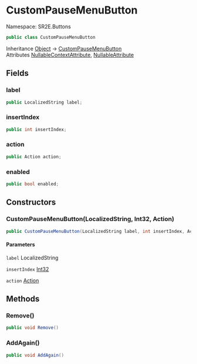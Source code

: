 # CustomPauseMenuButton

Namespace: SR2E.Buttons

```csharp
public class CustomPauseMenuButton
```

Inheritance [Object](https://docs.microsoft.com/en-us/dotnet/api/system.object) → [CustomPauseMenuButton](/docs/dev/api-3.0.0-alpha.1/sr2e/buttons/custompausemenubutton)<br />
Attributes [NullableContextAttribute](/docs/dev/api-3.0.0-alpha.1/system/runtime/compilerservices/nullablecontextattribute), [NullableAttribute](/docs/dev/api-3.0.0-alpha.1/system/runtime/compilerservices/nullableattribute)

## Fields

### **label**

```csharp
public LocalizedString label;
```

### **insertIndex**

```csharp
public int insertIndex;
```

### **action**

```csharp
public Action action;
```

### **enabled**

```csharp
public bool enabled;
```

## Constructors

### **CustomPauseMenuButton(LocalizedString, Int32, Action)**

```csharp
public CustomPauseMenuButton(LocalizedString label, int insertIndex, Action action)
```

#### Parameters

`label` LocalizedString<br />

`insertIndex` [Int32](https://docs.microsoft.com/en-us/dotnet/api/system.int32)<br />

`action` [Action](https://docs.microsoft.com/en-us/dotnet/api/system.action)<br />

## Methods

### **Remove()**

```csharp
public void Remove()
```

### **AddAgain()**

```csharp
public void AddAgain()
```
